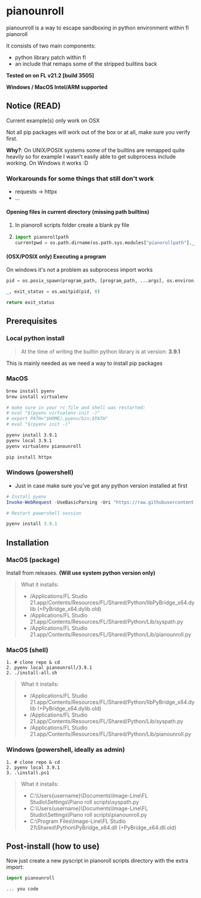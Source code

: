 # pianounroll

pianounroll is a way to escape sandboxing in python
environment within fl pianoroll

It consists of two main components:
- python library patch within fl
- an include that remaps some of the stripped builtins back

**Tested on on FL v21.2 [build 3505]**

**Windows / MacOS Intel/ARM supported**

## Notice (READ)

Current example(s) only work on OSX

Not all pip packages will work out of the box or at all, 
make sure you verify first.

**Why?**: On UNIX/POSIX systems some of the builtins are remapped
quite heavily so for example I wasn't easily able to get
subprocess include working. On Windows it works :D

### Workarounds for some things that still don't work

* requests -> httpx
* ...

#### Opening files in current directory (missing path builtins)

1. 	In pianoroll scripts folder create a blank py file
2. 
	```py
	import pianorollpath
	currentpwd = os.path.dirname(os.path.sys.modules["pianorollpath"].__spec__.origin)
	```

#### (OSX/POSIX only) Executing a program

On windows it's not a problem as subprocess import works
```py
pid = os.posix_spawn(program_path, [program_path, ...args], os.environ)

_, exit_status = os.waitpid(pid, 0)

return exit_status
```

## Prerequisites

### Local python install

> At the time of writing the builtin python library
is at version: **3.9.1**

This is mainly needed as we need a way 
to install pip packages

### MacOS

```sh
brew install pyenv
brew install virtualenv

# make sure in your rc file and shell was restarted:
# eval "$(pyenv virtualenv-init -)"
# export PATH="$HOME/.pyenv/bin:$PATH"
# eval "$(pyenv init -)"

pyenv install 3.9.1
pyenv local 3.9.1
pyenv virtualenv pianounroll

pip install httpx
```

### Windows (powershell)

* Just in case make sure you've got any python version installed at first

```ps1
# Install pyenv
Invoke-WebRequest -UseBasicParsing -Uri "https://raw.githubusercontent.com/pyenv-win/pyenv-win/master/pyenv-win/install-pyenv-win.ps1" -OutFile "./install-pyenv-win.ps1"; &"./install-pyenv-win.ps1"

# Restart powershell session

pyenv install 3.9.1
```

## Installation

### MacOS (package)

Install from releases. **(Will use system python version only)**

> What it installs:
> - /Applications/FL Studio 21.app/Contents/Resources/FL/Shared/Python/libPyBridge_x64.dylib (+PyBridge_x64.dylib.old)
> - /Applications/FL Studio 21.app/Contents/Resources/FL/Shared/Python/Lib/syspath.py
> - /Applications/FL Studio 21.app/Contents/Resources/FL/Shared/Python/Lib/pianounroll.py


### MacOS (shell)

```
1. # clone repo & cd
2. pyenv local pianounroll/3.9.1
2. ./install-all.sh
```

> What it installs:
> - /Applications/FL Studio 21.app/Contents/Resources/FL/Shared/Python/libPyBridge_x64.dylib (+PyBridge_x64.dylib.old)
> - /Applications/FL Studio 21.app/Contents/Resources/FL/Shared/Python/Lib/syspath.py
> - /Applications/FL Studio 21.app/Contents/Resources/FL/Shared/Python/Lib/pianounroll.py

### Windows (powershell, ideally as admin)

```
1. # clone repo & cd
2. pyenv local 3.9.1
3. .\install.ps1
```

> What it installs:
> - C:\Users\{username}\Documents\Image-Line\FL Studio\Settings\Piano roll scripts\syspath.py
> - C:\Users\{username}\Documents\Image-Line\FL Studio\Settings\Piano roll scripts\pianounroll.py
> - C:\Program Files\Image-Line\FL Studio 21\Shared\Python\PyBridge_x64.dll (+PyBridge_x64.dll.old)

## Post-install (how to use)

Now just create a new pyscript in pianoroll scripts directory with the extra import:

```py
import pianounroll

... you code
```